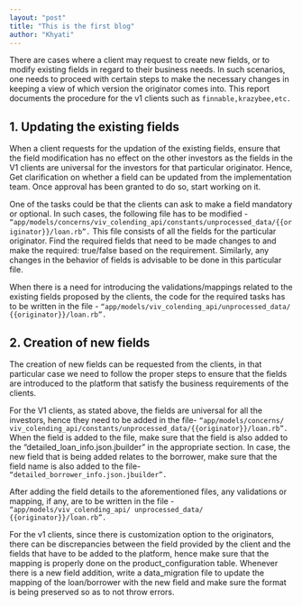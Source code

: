 ```yaml
---
layout: "post"
title: "This is the first blog"
author: "Khyati"
---
```


<!-- layout.author -->
There are cases where a client may request to create new fields, or to modify existing fields in regard to their business needs. In such scenarios, one needs to proceed with certain steps to make the necessary changes in keeping a view of which version the originator comes into. This report documents the procedure for the v1 clients such as `finnable,krazybee,etc.`

## 1. Updating the existing fields
When a client requests for the updation of the existing fields, ensure that the field modification has no effect on the other investors as the fields in the V1 clients are universal for the investors for that particular originator. Hence, Get clarification on whether a field can be updated from the implementation team. Once approval has been granted to do so, start working on it.

One of the tasks could be that the clients can ask to make a field mandatory or optional. In such cases, the following file has to be modified - `“app/models/concerns/viv_colending_api/constants/unprocessed_data/{{originator}}/loan.rb”.` This file consists of all the fields for the particular originator. Find the required fields that need to be made changes to and make the required: true/false based on the requirement. Similarly, any changes in the behavior of fields is advisable to be done in this particular file.

When there is a need for introducing the validations/mappings related to the existing fields proposed by the clients, the code for the required tasks has to be written in the file - `“app/models/viv_colending_api/unprocessed_data/ {{originator}}/loan.rb”.` 

## 2. Creation of new fields
The creation of new fields can be requested from the clients, in that particular case we need to follow the proper steps to ensure that the fields are introduced to the platform that satisfy the business requirements of the clients.

For the V1 clients, as stated above, the fields are universal for all the investors, hence they need to be added in the file- `“app/models/concerns/ viv_colending_api/constants/unprocessed_data/{{originator}}/loan.rb”.` When the field is added to the file, make sure that the field is also added to the “detailed_loan_info.json.jbuilder” in the appropriate section. In case, the new field that is being added relates to the borrower, make sure that the field name is also added to the file- `“detailed_borrower_info.json.jbuilder”.`

After adding the field details to the aforementioned files, any validations or mapping, if any, are to be written in the file - `“app/models/viv_colending_api/ unprocessed_data/ {{originator}}/loan.rb”.`

For the v1 clients, since there is customization option to the originators, there can be discrepancies between the field provided by the client and the fields that have to be added to the platform, hence make sure that the mapping is properly done on the product_configuration table. Whenever there is a new field addition, write a data_migration file to update the mapping of the loan/borrower with the new field and make sure the format is being preserved so as to not throw errors.
            




[jekyll-docs]: https://jekyllrb.com/docs/home
[jekyll-gh]:   https://github.com/jekyll/jekyll
[jekyll-talk]: https://talk.jekyllrb.com/